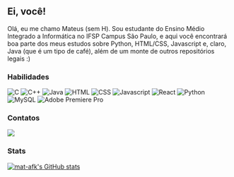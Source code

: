 ## Ei, você!

Olá, eu me chamo Mateus (sem H). Sou estudante do Ensino Médio Integrado a Informática no IFSP Campus São Paulo, e aqui você encontrará boa parte dos meus estudos sobre Python, HTML/CSS, Javascript e, claro, Java (que é um tipo de café), além de um monte de outros repositórios legais :)

### Habilidades

![C](https://img.shields.io/badge/-C-A8B9CC?logo=c&logoColor=black&style=for-the-badge)
![C++](https://img.shields.io/badge/C%2B%2B-00599C?style=for-the-badge&logo=c%2B%2B&logoColor=white)
![Java](https://img.shields.io/badge/Java-ED8B00?style=for-the-badge&logo=openjdk&logoColor=white)
![HTML](https://img.shields.io/badge/HTML5-E34F26?style=for-the-badge&logo=html5&logoColor=white)
![CSS](https://img.shields.io/badge/CSS3-1572B6?style=for-the-badge&logo=css3&logoColor=white)
![Javascript](https://img.shields.io/badge/JavaScript-F7DF1E?style=for-the-badge&logo=javascript&logoColor=black)
![React](https://img.shields.io/badge/react-%2320232a.svg?style=for-the-badge&logo=react&logoColor=00F7FF)
![Python](https://img.shields.io/badge/Python-3776AB?style=for-the-badge&logo=python&logoColor=white)
![MySQL](https://img.shields.io/badge/mysql-%2300f.svg?style=for-the-badge&logo=mysql&logoColor=white)
![Adobe Premiere Pro](https://img.shields.io/badge/Adobe%20Premiere%20Pro-9999FF.svg?style=for-the-badge&logo=Adobe%20Premiere%20Pro&logoColor=white)

### Contatos

![](https://img.shields.io/badge/Gmail-D14836?style=for-the-badge&logo=gmail&logoColor=white)

### Stats

[![mat-afk's GitHub stats](https://github-readme-stats.vercel.app/api?username=mat-afk&show_icons=true&theme=tokyonight)](https://github.com/mat-afk/github-readme-stats)

